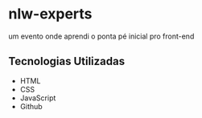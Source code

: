 # nlw-experts
um evento onde aprendi o ponta pé inicial pro front-end

## Tecnologias Utilizadas

- HTML
- CSS
- JavaScript
- Github
